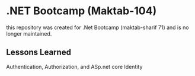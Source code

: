 
# .NET Bootcamp (Maktab-104)
this repository was created for .Net Bootcamp (maktab-sharif 71) and is no longer maintained.


## Lessons Learned
Authentication, Authorization, and ASp.net core Identity
